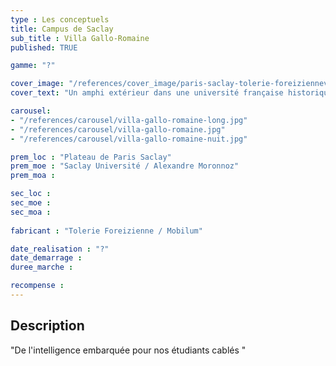 ```yaml
---
type : Les conceptuels
title: Campus de Saclay
sub_title : Villa Gallo-Romaine
published: TRUE

gamme: "?" 

cover_image: "/references/cover_image/paris-saclay-tolerie-foreiziennev2.jpg"
cover_text: "Un amphi extérieur dans une université française historique"

carousel: 
- "/references/carousel/villa-gallo-romaine-long.jpg"
- "/references/carousel/villa-gallo-romaine.jpg"
- "/references/carousel/villa-gallo-romaine-nuit.jpg"

prem_loc : "Plateau de Paris Saclay"
prem_moe : "Saclay Université / Alexandre Moronnoz"
prem_moa :

sec_loc :
sec_moe :
sec_moa :
 
fabricant : "Tolerie Foreizienne / Mobilum"

date_realisation : "?"
date_demarrage :
duree_marche :

recompense :
---
```


## Description
 "De l'intelligence embarquée pour nos étudiants cablés "